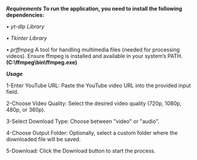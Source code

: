 ***Requirements***
**To run the application, you need to install the following dependencies:**

• *yt-dlp Library*


• *Tkinter Library*

• *prffmpeg* A tool for handling multimedia files (needed for processing videos). Ensure ffmpeg is installed and available in your system’s PATH.
**(C:\ffmpeg\bin\ffmpeg.exe)** 

***Usage***

1-Enter YouTube URL: Paste the YouTube video URL into the provided input field.

2-Choose Video Quality: Select the desired video quality (720p, 1080p, 480p, or 360p).

3-Select Download Type: Choose between "video" or "audio".

4-Choose Output Folder: Optionally, select a custom folder where the downloaded file will be saved.

5-Download: Click the Download button to start the process.
